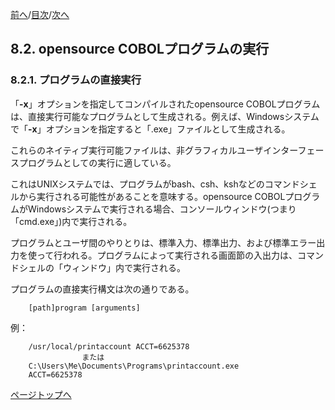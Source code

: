 <!--navi start1-->
[前へ](8-1-9.md)/[目次](https://momoko-yokogawa.github.io/opensourcecobol.github.io/markdown/TOC.html)/[次へ](8-2-2.md)
<!--navi end1-->
## 8.2. opensource COBOLプログラムの実行

### 8.2.1. プログラムの直接実行

「**-x**」オプションを指定してコンパイルされたopensource COBOLプログラムは、直接実行可能なプログラムとして生成される。例えば、Windowsシステムで「**-x**」オプションを指定すると「.exe」ファイルとして生成される。

これらのネイティブ実行可能ファイルは、非グラフィカルユーザインターフェースプログラムとしての実行に適している。

これはUNIXシステムでは、プログラムがbash、csh、kshなどのコマンドシェルから実行される可能性があることを意味する。opensource COBOLプログラムがWindowsシステムで実行される場合、コンソールウィンドウ(つまり「cmd.exe」)内で実行される。

プログラムとユーザ間のやりとりは、標準入力、標準出力、および標準エラー出力を使って行われる。プログラムによって実行される画面節の入出力は、コマンドシェルの「ウィンドウ」内で実行される。

プログラムの直接実行構文は次の通りである。

        [path]program [arguments]

例：
```
    /usr/local/printaccount ACCT=6625378
                または
    C:\Users\Me\Documents\Programs\printaccount.exe
    ACCT=6625378
```

<!--navi start2-->

[ページトップへ](8-2-1.md)
<!--navi end2-->
